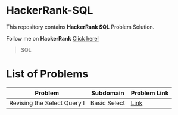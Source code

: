 # HackerRank-SQL
This repository contains **HackerRank SQL** Problem Solution.

Follow me on **HackerRank** [Click here!](https://www.hackerrank.com/arwazkhan189)

> SQL  <!--<code><img align="center" height='100' src='' alt="SQL"/></code>-->

# List of Problems


|         Problem              | Subdomain    | Problem Link|
| ---------------------------- | ------------ | ----------- |
| Revising the Select Query I  | Basic Select | [Link](https://www.hackerrank.com/challenges/revising-the-select-query/problem)|
